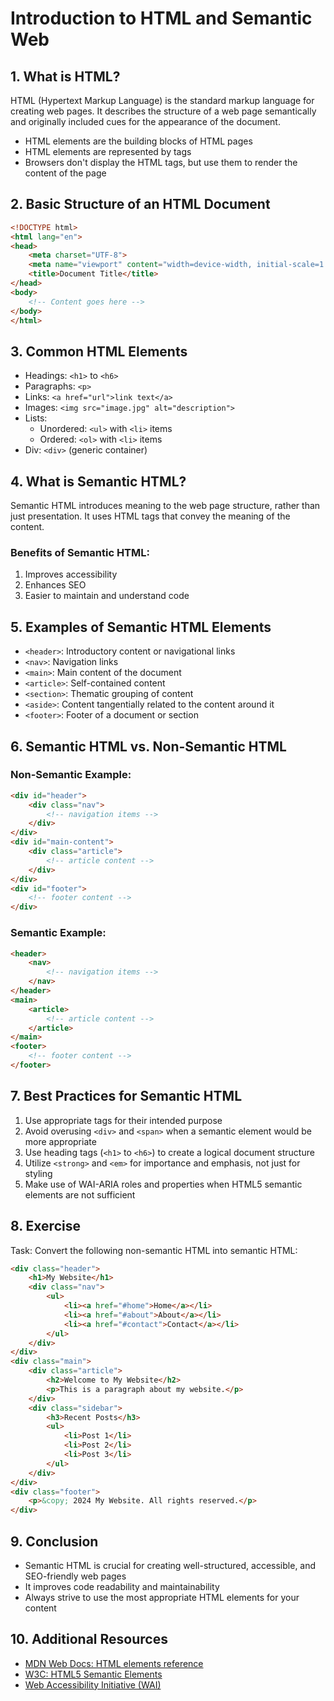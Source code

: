# Introduction to HTML and Semantic Web

## 1. What is HTML?

HTML (Hypertext Markup Language) is the standard markup language for creating web pages. It describes the structure of a web page semantically and originally included cues for the appearance of the document.

- HTML elements are the building blocks of HTML pages
- HTML elements are represented by tags
- Browsers don't display the HTML tags, but use them to render the content of the page

## 2. Basic Structure of an HTML Document

```html
<!DOCTYPE html>
<html lang="en">
<head>
    <meta charset="UTF-8">
    <meta name="viewport" content="width=device-width, initial-scale=1.0">
    <title>Document Title</title>
</head>
<body>
    <!-- Content goes here -->
</body>
</html>
```

## 3. Common HTML Elements

- Headings: `<h1>` to `<h6>`
- Paragraphs: `<p>`
- Links: `<a href="url">link text</a>`
- Images: `<img src="image.jpg" alt="description">`
- Lists: 
  - Unordered: `<ul>` with `<li>` items
  - Ordered: `<ol>` with `<li>` items
- Div: `<div>` (generic container)

## 4. What is Semantic HTML?

Semantic HTML introduces meaning to the web page structure, rather than just presentation. It uses HTML tags that convey the meaning of the content.

### Benefits of Semantic HTML:
1. Improves accessibility
2. Enhances SEO
3. Easier to maintain and understand code

## 5. Examples of Semantic HTML Elements

- `<header>`: Introductory content or navigational links
- `<nav>`: Navigation links
- `<main>`: Main content of the document
- `<article>`: Self-contained content
- `<section>`: Thematic grouping of content
- `<aside>`: Content tangentially related to the content around it
- `<footer>`: Footer of a document or section

## 6. Semantic HTML vs. Non-Semantic HTML

### Non-Semantic Example:
```html
<div id="header">
    <div class="nav">
        <!-- navigation items -->
    </div>
</div>
<div id="main-content">
    <div class="article">
        <!-- article content -->
    </div>
</div>
<div id="footer">
    <!-- footer content -->
</div>
```

### Semantic Example:
```html
<header>
    <nav>
        <!-- navigation items -->
    </nav>
</header>
<main>
    <article>
        <!-- article content -->
    </article>
</main>
<footer>
    <!-- footer content -->
</footer>
```

## 7. Best Practices for Semantic HTML

1. Use appropriate tags for their intended purpose
2. Avoid overusing `<div>` and `<span>` when a semantic element would be more appropriate
3. Use heading tags (`<h1>` to `<h6>`) to create a logical document structure
4. Utilize `<strong>` and `<em>` for importance and emphasis, not just for styling
5. Make use of WAI-ARIA roles and properties when HTML5 semantic elements are not sufficient

## 8. Exercise

Task: Convert the following non-semantic HTML into semantic HTML:

```html
<div class="header">
    <h1>My Website</h1>
    <div class="nav">
        <ul>
            <li><a href="#home">Home</a></li>
            <li><a href="#about">About</a></li>
            <li><a href="#contact">Contact</a></li>
        </ul>
    </div>
</div>
<div class="main">
    <div class="article">
        <h2>Welcome to My Website</h2>
        <p>This is a paragraph about my website.</p>
    </div>
    <div class="sidebar">
        <h3>Recent Posts</h3>
        <ul>
            <li>Post 1</li>
            <li>Post 2</li>
            <li>Post 3</li>
        </ul>
    </div>
</div>
<div class="footer">
    <p>&copy; 2024 My Website. All rights reserved.</p>
</div>
```

## 9. Conclusion

- Semantic HTML is crucial for creating well-structured, accessible, and SEO-friendly web pages
- It improves code readability and maintainability
- Always strive to use the most appropriate HTML elements for your content

## 10. Additional Resources

- [MDN Web Docs: HTML elements reference](https://developer.mozilla.org/en-US/docs/Web/HTML/Element)
- [W3C: HTML5 Semantic Elements](https://www.w3schools.com/html/html5_semantic_elements.asp)
- [Web Accessibility Initiative (WAI)](https://www.w3.org/WAI/)